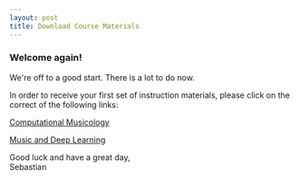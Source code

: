 ```yaml
---
layout: post
title: Download Course Materials
---
```


### Welcome again! ###

We're off to a good start. There is a lot to do now.  
  
In order to receive your first set of instruction materials, please click on the correct of the following links:  
  
[Computational Musicology](https://jhmuwi.uni-koeln.de/hub/user-redirect/git-pull?repo=https%3A%2F%2Fgithub.com%2Fsebastianklassmann%2Fcomp_music_wt19&urlpath=lab%2Ftree%2Fcomp_music_wt19%2FREADME.md)  
  
[Music and Deep Learning](https://jhmuwi.uni-koeln.de/hub/user-redirect/git-pull?repo=https%3A%2F%2Fgithub.com%2Fsebastianklassmann%2Fmusic_dl_wt19%2F&urlpath=lab%2Ftree%2F%2FREADME.md)  
  
Good luck and have a great day,  
Sebastian  

